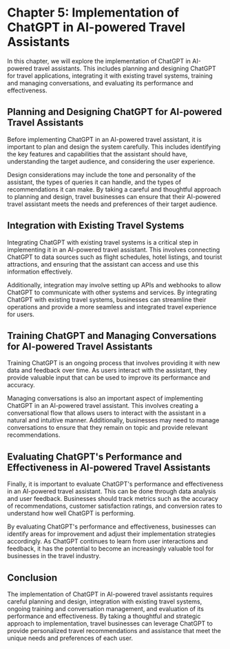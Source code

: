 Chapter 5: Implementation of ChatGPT in AI-powered Travel Assistants
====================================================================

In this chapter, we will explore the implementation of ChatGPT in AI-powered travel assistants. This includes planning and designing ChatGPT for travel applications, integrating it with existing travel systems, training and managing conversations, and evaluating its performance and effectiveness.

Planning and Designing ChatGPT for AI-powered Travel Assistants
---------------------------------------------------------------

Before implementing ChatGPT in an AI-powered travel assistant, it is important to plan and design the system carefully. This includes identifying the key features and capabilities that the assistant should have, understanding the target audience, and considering the user experience.

Design considerations may include the tone and personality of the assistant, the types of queries it can handle, and the types of recommendations it can make. By taking a careful and thoughtful approach to planning and design, travel businesses can ensure that their AI-powered travel assistant meets the needs and preferences of their target audience.

Integration with Existing Travel Systems
----------------------------------------

Integrating ChatGPT with existing travel systems is a critical step in implementing it in an AI-powered travel assistant. This involves connecting ChatGPT to data sources such as flight schedules, hotel listings, and tourist attractions, and ensuring that the assistant can access and use this information effectively.

Additionally, integration may involve setting up APIs and webhooks to allow ChatGPT to communicate with other systems and services. By integrating ChatGPT with existing travel systems, businesses can streamline their operations and provide a more seamless and integrated travel experience for users.

Training ChatGPT and Managing Conversations for AI-powered Travel Assistants
----------------------------------------------------------------------------

Training ChatGPT is an ongoing process that involves providing it with new data and feedback over time. As users interact with the assistant, they provide valuable input that can be used to improve its performance and accuracy.

Managing conversations is also an important aspect of implementing ChatGPT in an AI-powered travel assistant. This involves creating a conversational flow that allows users to interact with the assistant in a natural and intuitive manner. Additionally, businesses may need to manage conversations to ensure that they remain on topic and provide relevant recommendations.

Evaluating ChatGPT's Performance and Effectiveness in AI-powered Travel Assistants
----------------------------------------------------------------------------------

Finally, it is important to evaluate ChatGPT's performance and effectiveness in an AI-powered travel assistant. This can be done through data analysis and user feedback. Businesses should track metrics such as the accuracy of recommendations, customer satisfaction ratings, and conversion rates to understand how well ChatGPT is performing.

By evaluating ChatGPT's performance and effectiveness, businesses can identify areas for improvement and adjust their implementation strategies accordingly. As ChatGPT continues to learn from user interactions and feedback, it has the potential to become an increasingly valuable tool for businesses in the travel industry.

Conclusion
----------

The implementation of ChatGPT in AI-powered travel assistants requires careful planning and design, integration with existing travel systems, ongoing training and conversation management, and evaluation of its performance and effectiveness. By taking a thoughtful and strategic approach to implementation, travel businesses can leverage ChatGPT to provide personalized travel recommendations and assistance that meet the unique needs and preferences of each user.
